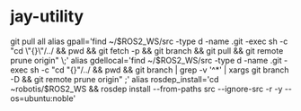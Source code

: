 # jay-utility

git pull all
alias gpall='find ~/$ROS2_WS/src -type d -name .git -exec sh -c "cd \"{}\"/../ && pwd && git fetch -p && git branch && git pull && git remote prune origin" \;'
alias gdellocal='find ~/$ROS2_WS/src -type d -name .git -exec sh -c "cd \"{}\"/../ && pwd && git branch | grep -v '^*' | xargs git branch -D && git remote prune origin" \;'
alias rosdep_install='cd ~robotis/$ROS2_WS && rosdep install --from-paths src --ignore-src -r -y --os=ubuntu:noble'

